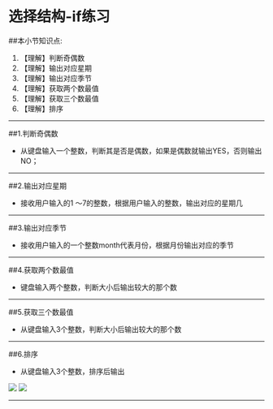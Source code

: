 # 选择结构-if练习
##本小节知识点:
1. 【理解】判断奇偶数
2. 【理解】输出对应星期
3. 【理解】输出对应季节
4. 【理解】获取两个数最值
5. 【理解】获取三个数最值
6. 【理解】排序

---

##1.判断奇偶数
-  从键盘输入一个整数，判断其是否是偶数，如果是偶数就输出YES，否则输出NO；

---
##2.输出对应星期
-  接收用户输入的1 ～7的整数，根据用户输入的整数，输出对应的星期几

---

##3.输出对应季节
- 接收用户输入的一个整数month代表月份，根据月份输出对应的季节

---

##4.获取两个数最值
- 键盘输入两个整数，判断大小后输出较大的那个数

---

##5.获取三个数最值
- 从键盘输入3个整数，判断大小后输出较大的那个数

---
##6.排序
- 从键盘输入3个整数，排序后输出

![](http://7xj0kx.com1.z0.glb.clouddn.com/988.png)
![](http://7xj0kx.com1.z0.glb.clouddn.com/999.png)


---
